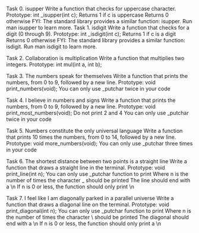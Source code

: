 Task 0. isupper
Write a function that checks for uppercase character.
	Prototype: int _isupper(int c);
	Returns 1 if c is uppercase
	Returns 0 otherwise
FYI: The standard library provides a similar function: isupper. Run man isupper to learn more.
Task 1. isdigit
Write a function that checks for a digit (0 through 9).
	Prototype: int _isdigit(int c);
	Returns 1 if c is a digit
	Returns 0 otherwise
FYI: The standard library provides a similar function: isdigit. Run man isdigit to learn more.

Task 2. Collaboration is multiplication
Write a function that multiplies two integers.
	Prototype: int mul(int a, int b);

Task 3. The numbers speak for themselves
Write a function that prints the numbers, from 0 to 9, followed by a new line.
	Prototype: void print_numbers(void);
	You can only use _putchar twice in your code


Task 4. I believe in numbers and signs
Write a function that prints the numbers, from 0 to 9, followed by a new line.
	Prototype: void print_most_numbers(void);
	Do not print 2 and 4
	You can only use _putchar twice in your code

Task 5. Numbers constitute the only universal language
Write a function that prints 10 times the numbers, from 0 to 14, followed by a new line.
	Prototype: void more_numbers(void);
	You can only use _putchar three times in your code

Task 6. The shortest distance between two points is a straight line
Write a function that draws a straight line in the terminal.
	Prototype: void print_line(int n);
	You can only use _putchar function to print
	Where n is the number of times the character _ should be printed
	The line should end with a \n
	If n is 0 or less, the function should only print \n

Task 7. I feel like I am diagonally parked in a parallel universe
Write a function that draws a diagonal line on the terminal.
	Prototype: void print_diagonal(int n);
	You can only use _putchar function to print
	Where n is the number of times the character \ should be printed
	The diagonal should end with a \n
	If n is 0 or less, the function should only print a \n

